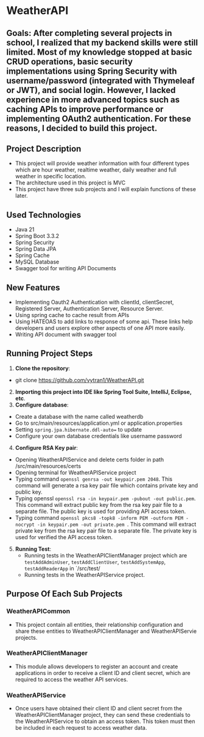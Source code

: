 # WeatherAPI
## Goals: After completing several projects in school, I realized that my backend skills were still limited. Most of my knowledge stopped at basic CRUD operations, basic security implementations using Spring Security with username/password (integrated with Thymeleaf or JWT), and social login. However, I lacked experience in more advanced topics such as caching APIs to improve performance or implementing OAuth2 authentication. For these reasons, I decided to build this project.
## Project Description
- This project will provide weather information with four different types which are hour weather, realtime weather, daily weather and full weather in specific location.
- The architecture used in this project is MVC
- This project have three sub projects and I will explain functions of these later.
## Used Technologies
- Java 21
- Spring Boot 3.3.2
- Spring Security
- Spring Data JPA
- Spring Cache
- MySQL Database
- Swagger tool for writing API Documents
## New Features 
- Implementing Oauth2 Authentication with clientId, clientSecret, Registered Server, Authentication Server, Resource Server.
- Using spring cache to cache result from APIs
- Using HATEOAS to add links to response of some api. These links help developers and users explore other aspects of one API more easily.
- Writing API document with swagger tool
## Running Project Steps
1. **Clone the repository**:
  - git clone https://github.com/vytran1/WeatherAPI.git
2. **Importing this project into IDE like Spring Tool Suite, IntelliJ, Eclipse, etc**.
3. **Configure database**:
  - Create a database with the name called weatherdb  
  - Go to src/main/resources/application.yml or application.properties
  - Setting `spring.jpa.hibernate.ddl-auto=` to update
  - Configure your own database credentials like username password
4. **Configure RSA Key pair**:
  - Opening WeatherAPIService and delete certs folder in path /src/main/resources/certs
  - Opening terminal for WeatherAPIService project
  - Typing command `openssl genrsa -out keypair.pem 2048`. This command will generate a rsa key pair file which contains private key and public key.
  - Typing openssl `openssl rsa -in keypair.pem -pubout -out public.pem`. This command will extract public key from the rsa key pair file to a separate file. The public key is used for providing API access token.
  - Typing command `openssl pkcs8 -topk8 -inform PEM -outform PEM -nocrypt -in keypair.pem -out private.pem `. This command will extract private key from the rsa key pair file to a separate file. The private key is used for verified the API access token.
5. **Running Test**:
   - Running tests in the WeatherAPIClientManager project which are `testAddAdminUser`, `testAddClientUser`, `testAddSystemApp`, `testAddReaderApp` in `/src/test/
   - Running tests in the WeatherAPIService project.
## Purpose Of Each Sub Projects
### WeatherAPICommon
   - This project contain all entities, their relationship configuration and share these entities to WeatherAPIClientManager and WeatherAPIServie projects.
### WeatherAPIClientManager
   - This module allows developers to register an account and create applications in order to receive a client ID and client secret, which are required to access the weather API services.
### WeatherAPIService
   - Once users have obtained their client ID and client secret from the WeatherAPIClientManager project, they can send these credentials to the WeatherAPIService to obtain an access token. This token must then be included in each request to access weather data. 
   
